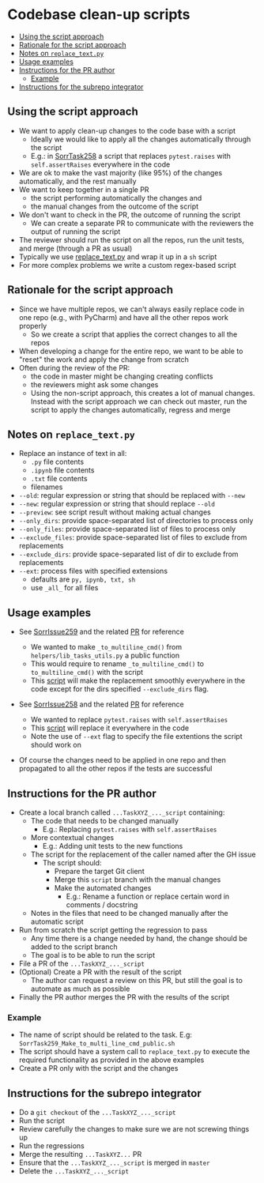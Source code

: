 # Codebase clean-up scripts

<!-- toc -->

- [Using the script approach](#using-the-script-approach)
- [Rationale for the script approach](#rationale-for-the-script-approach)
- [Notes on `replace_text.py`](#notes-on-replace_textpy)
- [Usage examples](#usage-examples)
- [Instructions for the PR author](#instructions-for-the-pr-author)
  * [Example](#example)
- [Instructions for the subrepo integrator](#instructions-for-the-subrepo-integrator)

<!-- tocstop -->

## Using the script approach

- We want to apply clean-up changes to the code base with a script
  - Ideally we would like to apply all the changes automatically through the
    script
  - E.g.: in [SorrTask258](https://github.com/sorrentum/sorrentum/issues/258) a
    script that replaces `pytest.raises` with `self.assertRaises` everywhere in
    the code
- We are ok to make the vast majority (like 95%) of the changes automatically,
  and the rest manually
- We want to keep together in a single PR
  - the script performing automatically the changes and
  - the manual changes from the outcome of the script
- We don't want to check in the PR, the outcome of running the script
  - We can create a separate PR to communicate with the reviewers the output of
    running the script
- The reviewer should run the script on all the repos, run the unit tests, and
  merge (through a PR as usual)
- Typically we use
  [replace_text.py](https://github.com/sorrentum/sorrentum/blob/master/dev_scripts/replace_text.py)
  and wrap it up in a `sh` script
- For more complex problems we write a custom regex-based script

## Rationale for the script approach

- Since we have multiple repos, we can't always easily replace code in one repo
  (e.g., with PyCharm) and have all the other repos work properly
  - So we create a script that applies the correct changes to all the repos
- When developing a change for the entire repo, we want to be able to "reset"
  the work and apply the change from scratch
- Often during the review of the PR:
  - the code in master might be changing creating conflicts
  - the reviewers might ask some changes
  - Using the non-script approach, this creates a lot of manual changes. Instead
    with the script approach we can check out master, run the script to apply
    the changes automatically, regress and merge

## Notes on `replace_text.py`

- Replace an instance of text in all:
  - `.py` file contents
  - `.ipynb` file contents
  - `.txt` file contents
  - filenames
- `--old`: regular expression or string that should be replaced with `--new`
- `--new`: regular expression or string that should replace `--old`
- `--preview`: see script result without making actual changes
- `--only_dirs`: provide space-separated list of directories to process only
- `--only_files`: provide space-separated list of files to process only
- `--exclude_files`: provide space-separated list of files to exclude from
  replacements
- `--exclude_dirs`: provide space-separated list of dir to exclude from
  replacements
- `--ext`: process files with specified extensions
  - defaults are `py, ipynb, txt, sh`
  - use `_all_` for all files

## Usage examples

- See [SorrIssue259](https://github.com/sorrentum/sorrentum/issues/259) and the
  related [PR](https://github.com/sorrentum/sorrentum/pull/336) for reference
  - We wanted to make `_to_multiline_cmd()` from `helpers/lib_tasks_utils.py` a
    public function
  - This would require to rename `_to_multiline_cmd()` to `to_multiline_cmd()`
    with the script
  - This
    [script](https://github.com/cryptokaizen/cmamp/blob/master/dev_scripts/cleanup_scripts/SorrTask259_Make_to_multi_line_cmd_public.sh)
    will make the replacement smoothly everywhere in the code except for the
    dirs specified `--exclude_dirs` flag.

- See [SorrIssue258](https://github.com/sorrentum/sorrentum/issues/258) and the
  related [PR](https://github.com/sorrentum/sorrentum/pull/350) for reference
  - We wanted to replace `pytest.raises` with `self.assertRaises`
  - This
    [script](https://github.com/sorrentum/sorrentum/blob/master/dev_scripts/cleanup_scripts/SorrTask258_Replace_pytest_raises_with_self_assertraises.sh)
    will replace it everywhere in the code
  - Note the use of `--ext` flag to specify the file extentions the script
    should work on
- Of course the changes need to be applied in one repo and then propagated to
  all the other repos if the tests are successful

## Instructions for the PR author

- Create a local branch called `...TaskXYZ_..._script` containing:
  - The code that needs to be changed manually
    - E.g.: Replacing `pytest.raises` with `self.assertRaises`
  - More contextual changes
    - E.g.: Adding unit tests to the new functions
  - The script for the replacement of the caller named after the GH issue
    - The script should:
      - Prepare the target Git client
      - Merge this `script` branch with the manual changes
      - Make the automated changes
        - E.g.: Rename a function or replace certain word in comments /
          docstring
  - Notes in the files that need to be changed manually after the automatic
    script
- Run from scratch the script getting the regression to pass
  - Any time there is a change needed by hand, the change should be added to the
    script branch
  - The goal is to be able to run the script
- File a PR of the `...TaskXYZ_..._script`
- (Optional) Create a PR with the result of the script
  - The author can request a review on this PR, but still the goal is to
    automate as much as possible
- Finally the PR author merges the PR with the results of the script

### Example

- The name of script should be related to the task. E.g:
  `SorrTask259_Make_to_multi_line_cmd_public.sh`
- The script should have a system call to `replace_text.py` to execute the
  required functionality as provided in the above examples
- Create a PR only with the script and the changes

## Instructions for the subrepo integrator

- Do a `git checkout` of the `...TaskXYZ_..._script`
- Run the script
- Review carefully the changes to make sure we are not screwing things up
- Run the regressions
- Merge the resulting `...TaskXYZ...` PR
- Ensure that the `...TaskXYZ_..._script` is merged in `master`
- Delete the `...TaskXYZ_..._script`